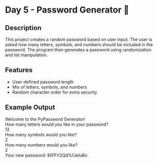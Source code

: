 # Day 5 - Password Generator 🔐

## Description
This project creates a random password based on user input. The user is asked how many letters, symbols, and numbers should be included in the password. The program then generates a password using randomization and list manipulation.

## Features
- User-defined password length
- Mix of letters, symbols, and numbers
- Random character order for extra security

## Example Output

Welcome to the PyPassword Generator!<br>
How many letters would you like in your password?<br>
12<br>
How many symbols would you like?<br>
2<br>
How many numbers would you like?<br>
2<br>
Your new password: 8(FFV2Qd%fJeluBo
